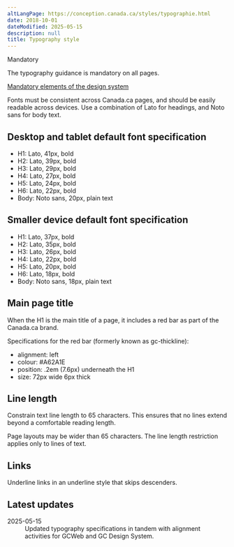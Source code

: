 ```yaml
---
altLangPage: https://conception.canada.ca/styles/typographie.html
date: 2018-10-01
dateModified: 2025-05-15
description: null
title: Typography style
---
```

<p><span class="label label-danger">Mandatory</span></p>
<p>The typography guidance is mandatory on all pages.</p>
<p><a href="{{ site.url }}/specifications/mandatory-elements.html"> Mandatory elements of the design system</a></p>
<p>Fonts must be consistent across Canada.ca pages, and should be easily readable across devices. Use a combination of Lato for headings, and Noto sans for body text.</p>
<h2> Desktop and tablet default font specification</h2>
<ul>
  <li>H1: Lato, 41px, bold</li>
  <li>H2: Lato, 39px, bold</li>
  <li>H3: Lato, 29px, bold</li>
  <li>H4: Lato, 27px, bold</li>
  <li>H5: Lato, 24px, bold</li>
  <li>H6: Lato, 22px, bold</li>
  <li>Body: Noto sans, 20px, plain text</li>
</ul>
<h2> Smaller device default font specification </h2>
<ul>
  <li>H1: Lato, 37px, bold</li>
  <li>H2: Lato, 35px, bold</li>
  <li>H3: Lato, 26px, bold</li>
  <li>H4: Lato, 22px, bold</li>
  <li>H5: Lato, 20px, bold</li>
  <li>H6: Lato, 18px, bold</li>
  <li>Body: Noto sans, 18px, plain text</li>
</ul>
<h2>Main page title</h2>
<p>When the H1 is the main title of a page, it includes a red bar as part of the Canada.ca brand.</p>
<p>Specifications for the red bar (formerly known as gc-thickline):</p>
<ul>
  <li>alignment: left</li>
  <li>colour: #A62A1E</li>
  <li>position: .2em (7.6px) underneath the H1</li>
  <li>size: 72px wide 6px thick</li>
</ul>
<h2>Line length</h2>
<p>Constrain text line length to 65 characters. This ensures that no lines extend beyond a comfortable reading length.</p>
<p>Page layouts may be wider than 65 characters. The line length restriction applies only to lines of text.</p>
<h2>Links </h2>
<p>Underline links in an underline style that skips descenders.</p>

<h2>Latest updates</h2>
<dl class="dl-horizontal">
  <dt><time>2025-05-15</time></dt>
  <dd>Updated typography specifications in tandem with alignment activities for GCWeb and GC Design System.</dd>
</dl>
